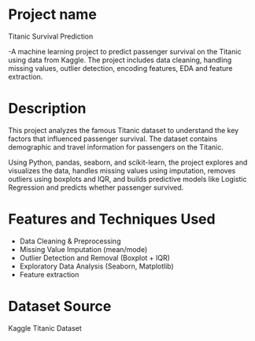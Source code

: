 # Project name
Titanic Survival Prediction

-A machine learning project to predict passenger survival on the Titanic using data from Kaggle. The project includes data cleaning,  handling missing values, outlier detection, encoding features, EDA and feature extraction.

# Description
This project analyzes the famous Titanic dataset to understand the key factors that influenced passenger survival. The dataset contains demographic and travel information for passengers on the Titanic.

Using Python, pandas, seaborn, and scikit-learn, the project explores and visualizes the data, handles missing values using imputation, removes outliers using boxplots and IQR, and builds predictive models like Logistic Regression and predicts whether passenger survived.


# Features and Techniques Used

- Data Cleaning & Preprocessing
- Missing Value Imputation (mean/mode)
- Outlier Detection and Removal (Boxplot + IQR)
- Exploratory Data Analysis (Seaborn, Matplotlib)
- Feature extraction

# Dataset Source
Kaggle Titanic Dataset
